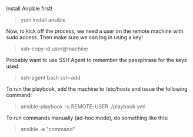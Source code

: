 Install Ansible first!

> yum install ansible

Now, to kick off the process, we need a user on the remote machine with sudo access.
Then make sure we can log in using a key!

> ssh-copy-id user@machine

Probably want to use SSH Agent to remember the passphrase for the keys used.

> ssh-agent bash
> ssh-add 

To run the playbook, add the machine to /etc/hosts and issue the following command:

> ansible-playbook -u REMOTE-USER ./playbook.yml

To run commands manually (ad-hoc mode), do something like this:

> ansible <machine> -a "command"
